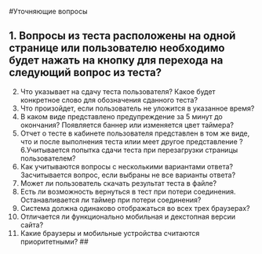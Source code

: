 #Уточняющие вопросы

## 1. Вопросы из теста расположены на одной странице или пользователю необходимо будет нажать на кнопку для перехода на следующий вопрос из теста? 
2. Что указывает на сдачу теста пользователя? Какое будет конкретное слово для обозначения сданного теста?
3. Что произойдет, если пользователь не уложится в указанное время?
4. В каком виде представлено предупреждение за 5 минут до окончания? Появляется баннер или изменяется цвет таймера?
5. Отчет о тесте в кабинете пользователя представлен в том же виде, что и после выполнения теста илии меет другое представление ?
6.Учитывается попытка сдачи теста при перезагрузки страницы пользователем? 
7. Как учитываются вопросы с несколькими вариантами ответа? Засчитывается вопрос, если выбраны не все варианты ответа? 
8. Может ли пользователь скачать результат теста в файле? 
9. Есть ли возможность вернуться в тест при потери соединения. Останавливается ли таймер при потери соединения? 
10. Система должна одинаково отображаться во всех трех браузерах?
11. Отличается ли функционально мобильная и декстопная версии сайта?
12. Какие браузеры и мобильные устройства считаются приоритетными? ##
